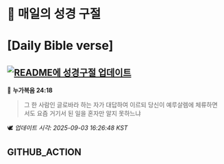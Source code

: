 # 🙏 매일의 성경 구절
# [Daily Bible verse]
## [![README에 성경구절 업데이트](https://github.com/DONGSUKA/first_test/actions/workflows/update-readme-bible.yml/badge.svg)](https://github.com/DONGSUKA/first_test/actions/workflows/update-readme-bible.yml)
<!-- START_BIBLE_VERSE -->
📖 **누가복음 24:18**
> 그 한 사람인 글로바라 하는 자가 대답하여 이르되 당신이 예루살렘에 체류하면서도 요즘 거기서 된 일을 혼자만 알지 못하느냐

🕊️ _업데이트 시각: 2025-09-03 16:26:48 KST_
  <!-- END_BIBLE_VERSE -->
## GITHUB_ACTION
